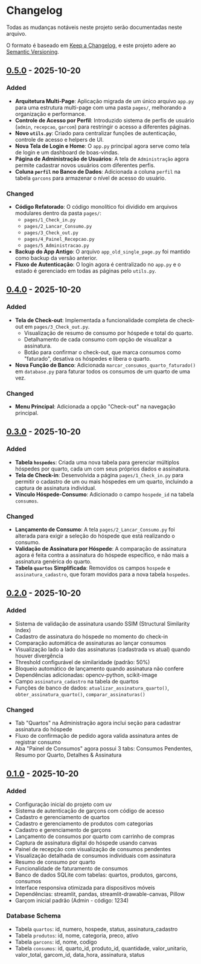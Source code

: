 # Changelog

Todas as mudanças notáveis neste projeto serão documentadas neste arquivo.

O formato é baseado em [Keep a Changelog](https://keepachangelog.com/en/1.0.0/),
e este projeto adere ao [Semantic Versioning](https://semver.org/spec/v2.0.0.html).

## [0.5.0] - 2025-10-20

### Added
- **Arquitetura Multi-Page**: Aplicação migrada de um único arquivo `app.py` para uma estrutura multi-page com uma pasta `pages/`, melhorando a organização e performance.
- **Controle de Acesso por Perfil**: Introduzido sistema de perfis de usuário (`admin`, `recepcao`, `garcom`) para restringir o acesso a diferentes páginas.
- **Novo `utils.py`**: Criado para centralizar funções de autenticação, controle de acesso e helpers de UI.
- **Nova Tela de Login e Home**: O `app.py` principal agora serve como tela de login e um dashboard de boas-vindas.
- **Página de Administração de Usuários**: A tela de `Administração` agora permite cadastrar novos usuários com diferentes perfis.
- **Coluna `perfil` no Banco de Dados**: Adicionada a coluna `perfil` na tabela `garcons` para armazenar o nível de acesso do usuário.

### Changed
- **Código Refatorado**: O código monolítico foi dividido em arquivos modulares dentro da pasta `pages/`:
  - `pages/1_Check_in.py`
  - `pages/2_Lancar_Consumo.py`
  - `pages/3_Check_out.py`
  - `pages/4_Painel_Recepcao.py`
  - `pages/5_Administracao.py`
- **Backup do App Antigo**: O arquivo `app_old_single_page.py` foi mantido como backup da versão anterior.
- **Fluxo de Autenticação**: O login agora é centralizado no `app.py` e o estado é gerenciado em todas as páginas pelo `utils.py`.

## [0.4.0] - 2025-10-20

### Added
- **Tela de Check-out**: Implementada a funcionalidade completa de check-out em `pages/3_Check_out.py`.
  - Visualização de resumo de consumo por hóspede e total do quarto.
  - Detalhamento de cada consumo com opção de visualizar a assinatura.
  - Botão para confirmar o check-out, que marca consumos como "faturado", desativa os hóspedes e libera o quarto.
- **Nova Função de Banco**: Adicionada `marcar_consumos_quarto_faturado()` em `database.py` para faturar todos os consumos de um quarto de uma vez.

### Changed
- **Menu Principal**: Adicionada a opção "Check-out" na navegação principal.

## [0.3.0] - 2025-10-20

### Added
- **Tabela `hospedes`**: Criada uma nova tabela para gerenciar múltiplos hóspedes por quarto, cada um com seus próprios dados e assinatura.
- **Tela de Check-in**: Desenvolvida a página `pages/1_Check_in.py` para permitir o cadastro de um ou mais hóspedes em um quarto, incluindo a captura de assinatura individual.
- **Vínculo Hóspede-Consumo**: Adicionado o campo `hospede_id` na tabela `consumos`.

### Changed
- **Lançamento de Consumo**: A tela `pages/2_Lancar_Consumo.py` foi alterada para exigir a seleção do hóspede que está realizando o consumo.
- **Validação de Assinatura por Hóspede**: A comparação de assinatura agora é feita contra a assinatura do hóspede específico, e não mais a assinatura genérica do quarto.
- **Tabela `quartos` Simplificada**: Removidos os campos `hospede` e `assinatura_cadastro`, que foram movidos para a nova tabela `hospedes`.

## [0.2.0] - 2025-10-20

### Added
- Sistema de validação de assinatura usando SSIM (Structural Similarity Index)
- Cadastro de assinatura do hóspede no momento do check-in
- Comparação automática de assinaturas ao lançar consumos
- Visualização lado a lado das assinaturas (cadastrada vs atual) quando houver divergência
- Threshold configurável de similaridade (padrão: 50%)
- Bloqueio automático de lançamento quando assinatura não confere
- Dependências adicionadas: opencv-python, scikit-image
- Campo `assinatura_cadastro` na tabela de quartos
- Funções de banco de dados: `atualizar_assinatura_quarto()`, `obter_assinatura_quarto()`, `comparar_assinaturas()`

### Changed
- Tab "Quartos" na Administração agora inclui seção para cadastrar assinatura do hóspede
- Fluxo de confirmação de pedido agora valida assinatura antes de registrar consumo
- Aba "Painel de Consumos" agora possui 3 tabs: Consumos Pendentes, Resumo por Quarto, Detalhes & Assinatura

## [0.1.0] - 2025-10-20

### Added
- Configuração inicial do projeto com uv
- Sistema de autenticação de garçons com código de acesso
- Cadastro e gerenciamento de quartos
- Cadastro e gerenciamento de produtos com categorias
- Cadastro e gerenciamento de garçons
- Lançamento de consumos por quarto com carrinho de compras
- Captura de assinatura digital do hóspede usando canvas
- Painel de recepção com visualização de consumos pendentes
- Visualização detalhada de consumos individuais com assinatura
- Resumo de consumo por quarto
- Funcionalidade de faturamento de consumos
- Banco de dados SQLite com tabelas: quartos, produtos, garcons, consumos
- Interface responsiva otimizada para dispositivos móveis
- Dependências: streamlit, pandas, streamlit-drawable-canvas, Pillow
- Garçom inicial padrão (Admin - código: 1234)

### Database Schema
- Tabela `quartos`: id, numero, hospede, status, assinatura_cadastro
- Tabela `produtos`: id, nome, categoria, preco, ativo
- Tabela `garcons`: id, nome, codigo
- Tabela `consumos`: id, quarto_id, produto_id, quantidade, valor_unitario, valor_total, garcom_id, data_hora, assinatura, status

[0.5.0]: https://github.com/seu-usuario/INH/releases/tag/v0.5.0
[0.4.0]: https://github.com/seu-usuario/INH/releases/tag/v0.4.0
[0.3.0]: https://github.com/seu-usuario/INH/releases/tag/v0.3.0
[0.2.0]: https://github.com/seu-usuario/INH/releases/tag/v0.2.0
[0.1.0]: https://github.com/seu-usuario/INH/releases/tag/v0.1.0